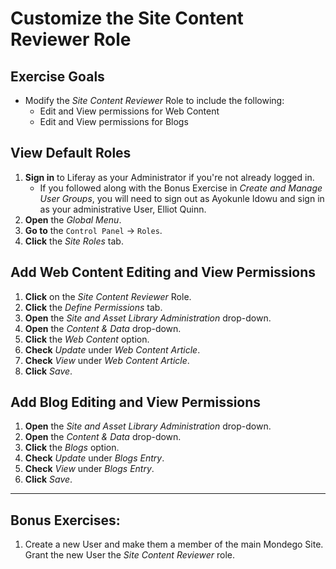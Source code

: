 # Customize the Site Content Reviewer Role 

## Exercise Goals 
* Modify the _Site Content Reviewer_ Role to include the following: 
    * Edit and View permissions for Web Content 
    * Edit and View permissions for Blogs 

## View Default Roles 
1. **Sign in** to Liferay as your Administrator if you're not already logged in. 
    - If you followed along with the Bonus Exercise in _Create and Manage User Groups_, you will need to sign out as Ayokunle Idowu and sign in as your administrative User, Elliot Quinn. 
2. **Open** the _Global Menu_. 
3. **Go to** the `Control Panel` &rarr; `Roles`. 
4. **Click** the _Site Roles_ tab. 

## Add Web Content Editing and View Permissions 
1. **Click** on the _Site Content Reviewer_ Role. 
2. **Click** the _Define Permissions_ tab. 
3. **Open** the _Site and Asset Library Administration_ drop-down. 
4. **Open** the _Content & Data_ drop-down. 
5. **Click** the _Web Content_ option. 
6. **Check** _Update_ under _Web Content Article_. 
7. **Check** _View_ under _Web Content Article_. 
8. **Click** _Save_. 

## Add Blog Editing and View Permissions 
1. **Open** the _Site and Asset Library Administration_ drop-down. 
2. **Open** the _Content & Data_ drop-down. 
3. **Click** the _Blogs_ option. 
4. **Check** _Update_ under _Blogs Entry_. 
5. **Check** _View_ under _Blogs Entry_. 
6. **Click** _Save_. 

--- 

## Bonus Exercises: 
1. Create a new User and make them a member of the main Mondego Site. Grant the new User the _Site Content Reviewer_ role. 
